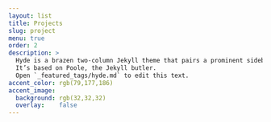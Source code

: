 ```yaml
---
layout: list
title: Projects
slug: project
menu: true
order: 2
description: >
  Hyde is a brazen two-column Jekyll theme that pairs a prominent sidebar with uncomplicated content.
  It’s based on Poole, the Jekyll butler.
  Open `_featured_tags/hyde.md` to edit this text.
accent_color: rgb(79,177,186)
accent_image:
  background: rgb(32,32,32)
  overlay:    false
---
```

